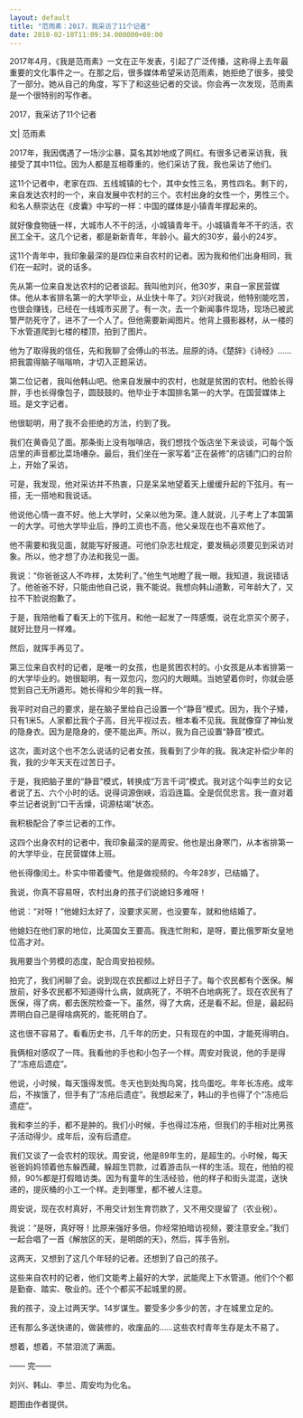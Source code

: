 ```yaml
---
layout: default
title: "范雨素：2017，我采访了11个记者"
date: 2018-02-10T11:09:34.000000+08:00
---
```


2017年4月，《我是范雨素》一文在正午发表，引起了广泛传播，这称得上去年最重要的文化事件之一。在那之后，很多媒体希望采访范雨素，她拒绝了很多，接受了一部分。她从自己的角度，写下了和这些记者的交谈。你会再一次发现，范雨素是一个很特别的写作者。

2017，我采访了11个记者

文| 范雨素

2017年，我因偶遇了一场沙尘暴，莫名其妙地成了网红。有很多记者采访我，我接受了其中11位。因为人都是互相尊重的，他们采访了我，我也采访了他们。

这11个记者中，老家在四、五线城镇的七个，其中女性三名，男性四名。剩下的，来自发达农村的一个，来自发展中农村的三个。农村出身的女性一个，男性三个。和名人蔡崇达在《皮囊》中写的一样：中国的媒体是小镇青年撑起来的。

就好像食物链一样，大城市人不干的活，小城镇青年干。小城镇青年不干的活，农民工全干。这几个记者，都是新新青年，年龄小。最大的30岁，最小的24岁。

这11个青年中，我印象最深的是四位来自农村的记者。因为我和他们出身相同，我们在一起时，说的话多。

先从第一位来自发达农村的记者谈起。我叫他刘兴，他30岁，来自一家民营媒体。他从本省排名第一的大学毕业，从业快十年了。刘兴对我说，他特别能吃苦，也很会赚钱，已经在一线城市买房了。有一次，去一个新闻事件现场，现场已被武警严防死守了，进不了一个人了。但他需要新闻图片。他背上摄影器材，从一楼的下水管道爬到七楼的楼顶，拍到了图片。

他为了取得我的信任，先和我聊了会傅山的书法。屈原的诗。《楚辞》《诗经》……把我震得脑子嗡嗡响，才切入正题采访。

第二位记者，我叫他韩山吧。他来自发展中的农村，也就是贫困的农村。他脸长得胖，手也长得像包子，圆鼓鼓的。他毕业于本国排名第一的大学。在国营媒体上班。是文字记者。

他很聪明，用了我不会拒绝的方法，约到了我。

我们在黄昏见了面。那条街上没有咖啡店，我们想找个饭店坐下来谈谈，可每个饭店里的声音都比菜场嘈杂。最后，我们坐在一家写着“正在装修”的店铺门口的台阶上，开始了采访。

可是，我发现，他对采访并不热衷，只是呆呆地望着天上缓缓升起的下弦月。有一搭，无一搭地和我说话。

他说他心情一直不好。他上大学时，父亲以他为荣。逢人就说，儿子考上了本国第一的大学。可他大学毕业后，挣的工资也不高，他父亲现在也不喜欢他了。

他不需要和我见面，就能写好报道。可他们杂志社规定，要发稿必须要见到采访对象。所以，他才想了办法和我见一面。

我说：“你爸爸这人不咋样，太势利了。”他生气地瞪了我一眼。我知道，我说错话了。他爸爸不好，只能由他自己说，我不能说。我想向韩山道歉，可年龄大了，又拉不下脸说抱歉了。

于是，我陪他看了看天上的下弦月。和他一起发了一阵感慨，说在北京买个房子，就好比登月一样难。

然后，就挥手再见了。

第三位来自农村的记者，是唯一的女孩，也是贫困农村的。小女孩是从本省排第一的大学毕业的。她很聪明，有一双忽闪，忽闪的大眼睛。当她望着你时，你就会感觉到自己无所遁形。她长得和少年的我一样。

我平时对自己的要求，是在脑子里给自己设置一个“静音”模式。因为，我个子矮，只有1米5。人家都比我个子高，目光平视过去，根本看不见我。我就像穿了神仙发的隐身衣。因为是隐身的，便不能出声。所以，我为自己设置“静音”模式。

这次，面对这个也不怎么说话的记者女孩，我看到了少年的我。我决定补偿少年的我，我的少年天天在过苦日子。

于是，我把脑子里的“静音”模式，转换成“万言千词”模式。我对这个叫李兰的女记者说了五、六个小时的话。说得词源倒峡，滔滔连篇。全是侃侃忠言。我一直对着李兰记者说到“口干舌燥，词源枯竭”状态。

我积极配合了李兰记者的工作。

这四个出身农村的记者中，我印象最深的是周安。他也是出身寒门，从本省排第一的大学毕业，在民营媒体上班。

他长得像闰土。朴实中带着傻气。他是做视频的。今年28岁，已结婚了。

我说，你真不容易呀，农村出身的孩子们说媳妇多难呀！

他说：“对呀！”他媳妇太好了，没要求买房，也没要车，就和他结婚了。

他媳妇在他们家的地位，比英国女王要高。我连忙附和，是呀，要比俄罗斯女皇地位高才对。

我用要当个劳模的态度，配合周安拍视频。

拍完了，我们闲聊了会。说到现在农民都过上好日子了。每个农民都有个医保。解放前，好多农民都不知道得什么病，就病死了，不明不白地病死了。现在农民有了医保，得了病，都去医院检查一下。虽然，得了大病，还是看不起。但是，最起码弄明白自己是得啥病死的，能死明白了。

这也很不容易了。看看历史书，几千年的历史，只有现在的中国，才能死得明白。

我俩相对感叹了一阵。我看他的手也和小包子一个样。周安对我说，他的手是得了“冻疮后遗症”。

他说，小时候，每天饿得发慌。冬天也到处掏鸟窝，找鸟蛋吃。年年长冻疮。成年后，不挨饿了，但手有了“冻疮后遗症”。我想起来了，韩山的手也得了个“冻疮后遗症”。

我和李兰的手，都不是肿的。我们小时候，手也得过冻疮，但我们的手相对比男孩子活动得少。成年后，没有后遗症。

我们又谈了一会农村的现状。周安说，他是89年生的，是超生的。小时候，每天爸爸妈妈领着他东躲西藏，躲超生罚款，过着游击队一样的生活。现在，他拍的视频，90%都是打假暗访类。因为有童年的生活经验，他的样子和街头混混，送快递的，提灰桶的小工一个样。走到哪里，都不被人注意。

周安说，现在农村真好，不用交计划生育罚款了，又不用交提留了（农业税）。

我说：“是呀，真好呀！比原来强好多倍。你经常拍暗访视频，要注意安全。”我们一起合唱了一首《解放区的天，是明朗的天》，然后，挥手告别。

这两天，又想到了这几个年轻的记者。还想到了自己的孩子。

这些来自农村的记者，他们文能考上最好的大学，武能爬上下水管道。他们个个都是勤奋、踏实、敬业的。还个个都买不起城里的房。

我的孩子，没上过两天学。14岁谋生。要受多少多少的苦，才在城里立足的。

还有那么多送快递的，做装修的，收废品的……这些农村青年生存是太不易了。

想着，想着，不禁泪流了满面。

—— 完——

刘兴、韩山、李兰、周安均为化名。

题图由作者提供。

